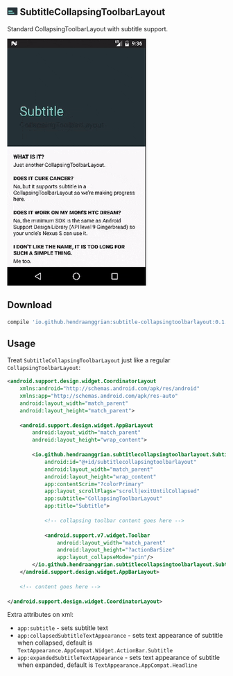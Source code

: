 ![logo](/art/logo.png) SubtitleCollapsingToolbarLayout
------------------------------------------------------

Standard CollapsingToolbarLayout with subtitle support.

![demo](/art/demo.gif)

Download
--------

```gradle
compile 'io.github.hendraanggrian:subtitle-collapsingtoolbarlayout:0.1.0'
```

Usage
-----

Treat `SubtitleCollapsingToolbarLayout` just like a regular `CollapsingToolbarLayout`:

```xml
<android.support.design.widget.CoordinatorLayout
    xmlns:android="http://schemas.android.com/apk/res/android"
    xmlns:app="http://schemas.android.com/apk/res-auto"
    android:layout_width="match_parent"
    android:layout_height="match_parent">

    <android.support.design.widget.AppBarLayout
        android:layout_width="match_parent"
        android:layout_height="wrap_content">

        <io.github.hendraanggrian.subtitlecollapsingtoolbarlayout.SubtitleCollapsingToolbarLayout
            android:id="@+id/subtitlecollapsingtoolbarlayout"
            android:layout_width="match_parent"
            android:layout_height="wrap_content"
            app:contentScrim="?colorPrimary"
            app:layout_scrollFlags="scroll|exitUntilCollapsed"
            app:subtitle="CollapsingToolbarLayout"
            app:title="Subtitle">

            <!-- collapsing toolbar content goes here -->

            <android.support.v7.widget.Toolbar
                android:layout_width="match_parent"
                android:layout_height="?actionBarSize"
                app:layout_collapseMode="pin"/>
        </io.github.hendraanggrian.subtitlecollapsingtoolbarlayout.SubtitleCollapsingToolbarLayout>
    </android.support.design.widget.AppBarLayout>

    <!-- content goes here -->

</android.support.design.widget.CoordinatorLayout>
```

Extra attributes on xml:

 * `app:subtitle` - sets subtitle text
 * `app:collapsedSubtitleTextAppearance` - sets text appearance of subtitle when collapsed, default is `TextAppearance.AppCompat.Widget.ActionBar.Subtitle`
 * `app:expandedSubtitleTextAppearance` - sets text appearance of subtitle when expanded, default is `TextAppearance.AppCompat.Headline`